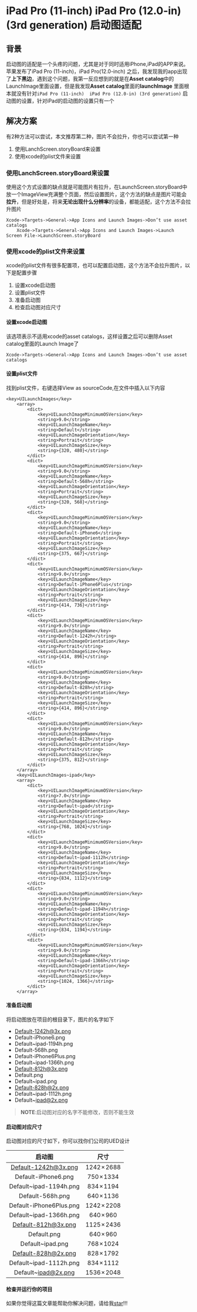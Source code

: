 # iPad Pro (11-inch)  iPad Pro (12.0-in) (3rd generation) 启动图适配

## 背景

启动图的适配是一个头疼的问题，尤其是对于同时适用iPhone,iPad的APP来说。苹果发布了iPad Pro (11-inch)，iPad Pro(12.0-inch) 之后，我发现我的app出现了**上下黑边**，遇到这个问题，我第一反应想到的就是在**Asset catalog**中的LaunchImage里面设置，但是我发现**Asset catalog**里面的**launchImage** 里面根本就没有针对`iPad Pro (11-inch)  iPad Pro (12.0-in) (3rd generation)` 启动图的设置，针对iPad的启动图的设置只有一个

## 解决方案

有2种方法可以尝试，本文推荐第二种，图片不会拉升，你也可以尝试第一种
1. 使用LanchScreen.storyBoard来设置
2. 使用xcode的plist文件来设置
   
### 使用**LanchScreen.storyBoard**来设置

使用这个方式设置的缺点就是可能图片有拉升，在LaunchScreen.storyBoard中放一个ImageView充满整个页面，然后设置图片，这个方法的缺点是图片可能会**拉升**，但是好处是，将来**无论出现什么分辨率**的设备，都能适配，这个方法不会拉升图片

    Xcode->Targets->General->App Icons and Launch Images->Don’t use asset catalogs
        Xcode->Targets->General->App Icons and Launch Images->Launch Screen File->LaunchScreen.storyBoard

### 使用xcode的**plist**文件来设置

xcode的plist文件有很多配置项，也可以配置启动图，这个方法不会拉升图片，以下是配置步骤

1. 设置xcode启动图
2. 设置plist文件
3. 准备启动图
4. 检查启动图对应尺寸

#### 设置xcode启动图

该选项表示不适用xcode的asset catalogs，这样设置之后可以删除Asset catalog里面的Launch Image了

    Xcode->Targets->General->App Icons and Launch Images->Don’t use asset catalogs

#### 设置plist文件

找到plist文件，右键选择View as sourceCode,在文件中插入以下内容

    <key>UILaunchImages</key>
        <array>
            <dict>
                <key>UILaunchImageMinimumOSVersion</key>
                <string>9.0</string>
                <key>UILaunchImageName</key>
                <string>Default</string>
                <key>UILaunchImageOrientation</key>
                <string>Portrait</string>
                <key>UILaunchImageSize</key>
                <string>{320, 480}</string>
            </dict>
            <dict>
                <key>UILaunchImageMinimumOSVersion</key>
                <string>9.0</string>
                <key>UILaunchImageName</key>
                <string>Default-568h</string>
                <key>UILaunchImageOrientation</key>
                <string>Portrait</string>
                <key>UILaunchImageSize</key>
                <string>{320, 568}</string>
            </dict>
            <dict>
                <key>UILaunchImageMinimumOSVersion</key>
                <string>9.0</string>
                <key>UILaunchImageName</key>
                <string>Default-iPhone6</string>
                <key>UILaunchImageOrientation</key>
                <string>Portrait</string>
                <key>UILaunchImageSize</key>
                <string>{375, 667}</string>
            </dict>
            <dict>
                <key>UILaunchImageMinimumOSVersion</key>
                <string>9.0</string>
                <key>UILaunchImageName</key>
                <string>Default-iPhone6Plus</string>
                <key>UILaunchImageOrientation</key>
                <string>Portrait</string>
                <key>UILaunchImageSize</key>
                <string>{414, 736}</string>
            </dict>
            <dict>
                <key>UILaunchImageMinimumOSVersion</key>
                <string>9.0</string>
                <key>UILaunchImageName</key>
                <string>Default-1242h</string>
                <key>UILaunchImageOrientation</key>
                <string>Portrait</string>
                <key>UILaunchImageSize</key>
                <string>{414, 896}</string>
            </dict>
            <dict>
                <key>UILaunchImageMinimumOSVersion</key>
                <string>9.0</string>
                <key>UILaunchImageName</key>
                <string>Default-828h</string>
                <key>UILaunchImageOrientation</key>
                <string>Portrait</string>
                <key>UILaunchImageSize</key>
                <string>{414, 896}</string>
            </dict>
            <dict>
                <key>UILaunchImageMinimumOSVersion</key>
                <string>9.0</string>
                <key>UILaunchImageName</key>
                <string>Default-812h</string>
                <key>UILaunchImageOrientation</key>
                <string>Portrait</string>
                <key>UILaunchImageSize</key>
                <string>{375, 812}</string>
            </dict>
        </array>
        <key>UILaunchImages~ipad</key>
        <array>
            <dict>
                <key>UILaunchImageMinimumOSVersion</key>
                <string>7.0</string>
                <key>UILaunchImageName</key>
                <string>Default~ipad</string>
                <key>UILaunchImageOrientation</key>
                <string>Portrait</string>
                <key>UILaunchImageSize</key>
                <string>{768, 1024}</string>
            </dict>
            <dict>
                <key>UILaunchImageMinimumOSVersion</key>
                <string>9.0</string>
                <key>UILaunchImageName</key>
                <string>Default~ipad-1112h</string>
                <key>UILaunchImageOrientation</key>
                <string>Portrait</string>
                <key>UILaunchImageSize</key>
                <string>{834, 1112}</string>
            </dict>
            <dict>
                <key>UILaunchImageMinimumOSVersion</key>
                <string>9.0</string>
                <key>UILaunchImageName</key>
                <string>Default~ipad-1194h</string>
                <key>UILaunchImageOrientation</key>
                <string>Portrait</string>
                <key>UILaunchImageSize</key>
                <string>{834, 1194}</string>
            </dict>
            <dict>
                <key>UILaunchImageMinimumOSVersion</key>
                <string>9.0</string>
                <key>UILaunchImageName</key>
                <string>Default~ipad-1366h</string>
                <key>UILaunchImageOrientation</key>
                <string>Portrait</string>
                <key>UILaunchImageSize</key>
                <string>{1024, 1366}</string>
            </dict>
        </array>

#### 准备启动图

将启动图放在项目的根目录下，图片的名字如下

+ Default-1242h@3x.png	
+ Default-iPhone6.png	
+ Default~ipad-1194h.png
+ Default-568h.png	
+ Default-iPhone6Plus.png	
+ Default~ipad-1366h.png
+ Default-812h@3x.png	
+ Default.png		
+ Default~ipad.png
+ Default-828h@2x.png	
+ Default~ipad-1112h.png	
+ Default~ipad@2x.png

> **NOTE**:启动图对应的名字不能修改，否则不能生效

#### 启动图对应尺寸

启动图对应的尺寸如下，你可以找你们公司的UED设计

|启动图  | 尺寸  | 
|:-------------:|:-------------:| 
Default-1242h@3x.png	  | 1242 × 2688  | 
Default-iPhone6.png	  | 750 × 1334  | 
Default~ipad-1194h.png   | 834 × 1194  | 
Default-568h.png  | 	640 × 1136  | 
Default-iPhone6Plus.png	  | 1242 × 2208  | 
Default~ipad-1366h.png   | 640 × 960  | 
Default-812h@3x.png	  | 1125 × 2436  | 
Default.png	  | 640 × 960  | 
Default~ipad.png   | 768 × 1024  | 
Default-828h@2x.png	  | 828 × 1792  | 
Default~ipad-1112h.png	  | 834 × 1112  | 
Default~ipad@2x.png   | 1536 × 2048  | 

#### 检查并运行你的项目

如果你觉得这篇文章能帮助你解决问题，请给我[star](http://www.baidu.com)!!!